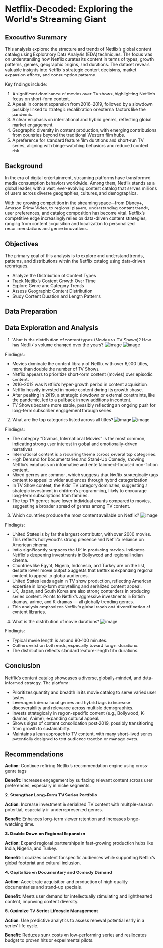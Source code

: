 # Netflix-Decoded: Exploring the World's Streaming Giant
## **Executive Summary**
This analysis explored the structure and trends of Netflix’s global content catalog using Exploratory Data Analysis (EDA) techniques. The focus was on understanding how Netflix curates its content in terms of types, growth patterns, genres, geographic origins, and durations. The dataset reveals valuable insights into Netflix's strategic content decisions, market expansion efforts, and consumption patterns.

Key findings include:
1. A significant dominance of movies over TV shows, highlighting Netflix’s focus on short-form content.
2. A peak in content expansion from 2016–2019, followed by a slowdown possibly linked to strategic recalibration or external factors like the pandemic.
3. A clear emphasis on international and hybrid genres, reflecting global market engagement.
4. Geographic diversity in content production, with emerging contributions from countries beyond the traditional Western film hubs.
5. A preference for standard feature film durations and short-run TV series, aligning with binge-watching behaviors and reduced content risk.

## **Background**
In the era of digital entertainment, streaming platforms have transformed media consumption behaviors worldwide. Among them, Netflix stands as a global leader, with a vast, ever-evolving content catalog that serves millions of users across diverse geographies, cultures, and demographics.

With the growing competition in the streaming space—from Disney+, Amazon Prime Video, to regional players, understanding content trends, user preferences, and catalog composition has become vital. Netflix’s competitive edge increasingly relies on data-driven content strategies, ranging from content acquisition and localization to personalized recommendations and genre innovations.

## Objectives
The primary goal of this analysis is to explore and understand trends, patterns, and distributions within the Netflix catalog using data-driven techniques. 

- Analyze the Distribution of Content Types
- Track Netflix’s Content Growth Over Time
- Explore Genre and Category Trends
- Assess Geographic Content Distribution
- Study Content Duration and Length Patterns

## **Data Preparation**

## **Data Exploration and Analysis**
1. What is the distribution of content types (Movies vs TV Shows)? How has Netflix's volume changed over the years?
![image](https://github.com/user-attachments/assets/15914d44-4bc6-448e-a64f-dceeb1402f48)
![image](https://github.com/user-attachments/assets/afef8141-b254-4120-899b-8bc48a42ec4e)

Finding/s:
- Movies dominate the content library of Netflix with over 6,000 titles, more than double the number of TV Shows.
- Netflix appears to prioritize short-form content (movies) over episodic content.
- 2016–2019 was Netflix’s hyper-growth period in content acquisition.
- Netflix heavily invested in movie content during its growth phase.
- After peaking in 2019, a strategic slowdown or external constraints, like the pandemic, led to a pullback in new additions in content.
- TV Shows became more stable, possibly reflecting an ongoing push for long-term subscriber engagement through series.

2. What are the top categories listed across all titles?
![image](https://github.com/user-attachments/assets/359f2981-1227-45d1-b9a4-ecb3e440a68e)
![image](https://github.com/user-attachments/assets/d6a4b19f-68a6-4209-98b1-640f0ec68ca8)

Finding/s:
- The category “Dramas, International Movies” is the most common, indicating strong user interest in global and emotionally-driven narratives.
- International content is a recurring theme across several top categories.
- High Demand for Documentaries and Stand-Up Comedy, showing Netflix’s emphasis on informative and entertainment-focused non-fiction content.
- Mixed genres are common, which suggests that Netflix strategically tags content to appeal to wider audiences through hybrid categorization
- In TV Show content, the Kids’ TV category dominates, suggesting a strategic investment in children’s programming, likely to encourage long-term subscriptions from families.
- The top TV genres have lower individual counts compared to movies, suggesting a broader spread of genres among TV content.

3. Which countries produce the most content available on Netflix?
![image](https://github.com/user-attachments/assets/60fcf3f8-4f29-4d08-bf86-289102ca572e)

Finding/s:
- United States is by far the largest contributor, with over 2000 movies. This reflects hollywood's strong presence and Netfli'x reliance on American cinema.
- India significantly outpaces the UK in producing movies. Indicates Netflix's deepening investments in Bollywood and regional Indian cinema.
- Countries like Egypt, Nigeria, Indonesia, and Turkey are on the list, despite lower movie output.Suggests that Netflix is expanding regional content to appeal to global audiences.
- United States leads again in TV show production, reflecting American expertise in long-form storytelling and serialized content appeal.
- UK, Japan, and South Korea are also strong contenders in producing series content. Points to Netflix’s aggressive investments in British dramas, anime, and K-dramas — all globally trending genres.
- This analysis emphasizes Netflix's global reach and diversification of content libraries.
  
4. What is the distribution of movie durations?
![image](https://github.com/user-attachments/assets/1512fedd-6d10-46f9-af84-ff8045704be7)

Finding/s:
- Typical movie length is around 90–100 minutes.
- Outliers exist on both ends, especially toward longer durations.
- The distribution reflects standard feature-length film durations.

## **Conclusion**
Netflix’s content catalog showcases a diverse, globally-minded, and data-informed strategy. The platform:
- Prioritizes quantity and breadth in its movie catalog to serve varied user tastes.
- Leverages international genres and hybrid tags to increase discoverability and relevance across multiple demographics.
- Invests strategically in region-specific content (e.g., Bollywood, K-dramas, Anime), expanding cultural appeal.
- Shows signs of content consolidation post-2019, possibly transitioning from growth to sustainability.
- Maintains a lean approach to TV content, with many short-lived series potentially designed to test audience traction or manage costs.

## Recommendations
**Action**: Continue refining Netflix’s recommendation engine using cross-genre tags

**Benefit**: Increases engagement by surfacing relevant content across user preferences, especially in niche segments.

**2. Strengthen Long-Form TV Series Portfolio**

**Action**: Increase investment in serialized TV content with multiple-season potential, especially in underrepresented genres.

**Benefit**: Enhances long-term viewer retention and increases binge-watching time.

**3. Double Down on Regional Expansion**

**Action**: Expand regional partnerships in fast-growing production hubs like India, Nigeria, and Turkey.

**Benefit**: Localizes content for specific audiences while supporting Netflix’s global footprint and cultural inclusion.

**4. Capitalize on Documentary and Comedy Demand**

**Action**: Accelerate acquisition and production of high-quality documentaries and stand-up specials.

**Benefit**: Meets user demand for intellectually stimulating and lighthearted content, improving content diversity.

**5. Optimize TV Series Lifecycle Management**

**Action**: Use predictive analytics to assess renewal potential early in a series’ life cycle.

**Benefit**: Reduces sunk costs on low-performing series and reallocates budget to proven hits or experimental pilots.
